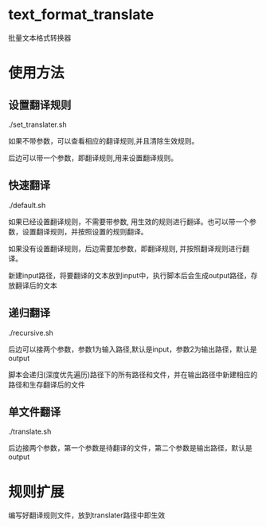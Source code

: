 # text_format_translate
批量文本格式转换器
# 使用方法
## 设置翻译规则
./set_translater.sh

如果不带参数，可以查看相应的翻译规则,并且清除生效规则。

后边可以带一个参数，即翻译规则,用来设置翻译规则。

## 快速翻译
./default.sh

如果已经设置翻译规则，不需要带参数, 用生效的规则进行翻译。也可以带一个参数，设置翻译规则，并按照设置的规则翻译。

如果没有设置翻译规则，后边需要加参数，即翻译规则, 并按照翻译规则进行翻译。

新建input路径，将要翻译的文本放到input中，执行脚本后会生成output路径，存放翻译后的文本

## 递归翻译
./recursive.sh

后边可以接两个参数，参数1为输入路径,默认是input，参数2为输出路径，默认是output

脚本会递归(深度优先遍历)路径下的所有路径和文件，并在输出路径中新建相应的路径和生存翻译后的文件

## 单文件翻译
./translate.sh

后边接两个参数，第一个参数是待翻译的文件，第二个参数是输出路径，默认是output

# 规则扩展
编写好翻译规则文件，放到translater路径中即生效
